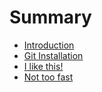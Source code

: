 # Summary

* [Introduction](README.md)
* [Git Installation](chapter1.md)
* [I like this!](i-like-this.md)
* [Not too fast](not-too-fast.md)

